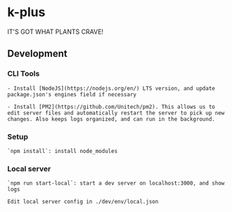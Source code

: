 # k-plus
IT'S GOT WHAT PLANTS CRAVE!

## Development

### CLI Tools

	- Install [NodeJS](https://nodejs.org/en/) LTS version, and update package.json's engines field if necessary

	- Install [PM2](https://github.com/Unitech/pm2). This allows us to edit server files and automatically restart the server to pick up new changes. Also keeps logs organized, and can run in the background.

### Setup

	`npm install`: install node_modules

### Local server

	`npm run start-local`: start a dev server on localhost:3000, and show logs

	Edit local server config in ./dev/env/local.json